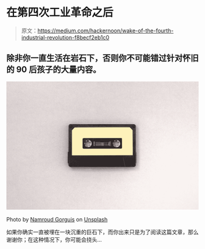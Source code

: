 # 在第四次工业革命之后

> 原文：<https://medium.com/hackernoon/wake-of-the-fourth-industrial-revolution-f8becf2eb1c0>

## 除非你一直生活在岩石下，否则你不可能错过针对怀旧的 90 后孩子的大量内容。

![](img/eb24fd74f9b1d9597c4ea6644a3441a8.png)

Photo by [Namroud Gorguis](https://unsplash.com/@namroud?utm_source=medium&utm_medium=referral) on [Unsplash](https://unsplash.com?utm_source=medium&utm_medium=referral)

如果你确实一直被埋在一块沉重的巨石下，而你出来只是为了阅读这篇文章，那么谢谢你；在这种情况下，你可能会挠头…